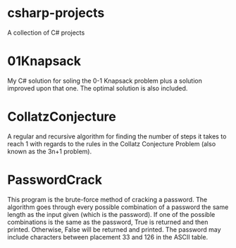 # csharp-projects
A collection of C# projects

# 01Knapsack
My C# solution for soling the 0-1 Knapsack problem plus a solution improved upon that one.
The optimal solution is also included.

# CollatzConjecture
A regular and recursive algorithm for finding the number of steps it takes to reach 1 with regards to the rules in the Collatz Conjecture Problem (also known as the 3n+1 problem).

# PasswordCrack
This program is the brute-force method of cracking a password.
The algorithm goes through every possible combination of a password the same length as the input given (which is the password).
If one of the possible combinations is the same as the password, True is returned and then printed.
Otherwise, False will be returned and printed.
The password may include characters between placement 33 and 126 in the ASCII table.

